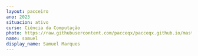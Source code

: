 ```yaml
---
layout: pacceiro
ano: 2023
situacion: ativo
curso: Ciência da Computação
photo: https://raw.githubusercontent.com/pacceqx/pacceqx.github.io/master/assets/pic/bolsistas/13.png
name: samuel
display_name: Samuel Marques
---
```


